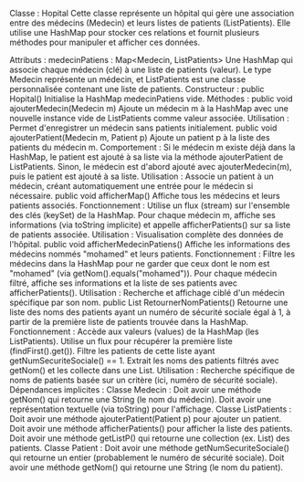 Classe : Hopital
Cette classe représente un hôpital qui gère une association entre des médecins (Medecin) et leurs listes de patients (ListPatients). Elle utilise une HashMap pour stocker ces relations et fournit plusieurs méthodes pour manipuler et afficher ces données.

Attributs :
medecinPatiens : Map<Medecin, ListPatients>
Une HashMap qui associe chaque médecin (clé) à une liste de patients (valeur).
Le type Medecin représente un médecin, et ListPatients est une classe personnalisée contenant une liste de patients.
Constructeur :
public Hopital()
Initialise la HashMap medecinPatiens vide.
Méthodes :
public void ajouterMedecin(Medecin m)
Ajoute un médecin m à la HashMap avec une nouvelle instance vide de ListPatients comme valeur associée.
Utilisation : Permet d'enregistrer un médecin sans patients initialement.
public void ajouterPatient(Medecin m, Patient p)
Ajoute un patient p à la liste des patients du médecin m.
Comportement :
Si le médecin m existe déjà dans la HashMap, le patient est ajouté à sa liste via la méthode ajouterPatient de ListPatients.
Sinon, le médecin est d'abord ajouté avec ajouterMedecin(m), puis le patient est ajouté à sa liste.
Utilisation : Associe un patient à un médecin, créant automatiquement une entrée pour le médecin si nécessaire.
public void afficherMap()
Affiche tous les médecins et leurs patients associés.
Fonctionnement :
Utilise un flux (stream) sur l'ensemble des clés (keySet) de la HashMap.
Pour chaque médecin m, affiche ses informations (via toString implicite) et appelle afficherPatients() sur sa liste de patients associée.
Utilisation : Visualisation complète des données de l'hôpital.
public void afficherMedecinPatiens()
Affiche les informations des médecins nommés "mohamed" et leurs patients.
Fonctionnement :
Filtre les médecins dans la HashMap pour ne garder que ceux dont le nom est "mohamed" (via getNom().equals("mohamed")).
Pour chaque médecin filtré, affiche ses informations et la liste de ses patients avec afficherPatients().
Utilisation : Recherche et affichage ciblé d'un médecin spécifique par son nom.
public List<String> RetournerNomPatients()
Retourne une liste des noms des patients ayant un numéro de sécurité sociale égal à 1, à partir de la première liste de patients trouvée dans la HashMap.
Fonctionnement :
Accède aux valeurs (values) de la HashMap (les ListPatients).
Utilise un flux pour récupérer la première liste (findFirst().get()).
Filtre les patients de cette liste ayant getNumSecuriteSociale() == 1.
Extrait les noms des patients filtrés avec getNom() et les collecte dans une List<String>.
Utilisation : Recherche spécifique de noms de patients basée sur un critère (ici, numéro de sécurité sociale).
Dépendances implicites :
Classe Medecin :
Doit avoir une méthode getNom() qui retourne une String (le nom du médecin).
Doit avoir une représentation textuelle (via toString) pour l'affichage.
Classe ListPatients :
Doit avoir une méthode ajouterPatient(Patient p) pour ajouter un patient.
Doit avoir une méthode afficherPatients() pour afficher la liste des patients.
Doit avoir une méthode getListP() qui retourne une collection (ex. List<Patient>) des patients.
Classe Patient :
Doit avoir une méthode getNumSecuriteSociale() qui retourne un entier (probablement le numéro de sécurité sociale).
Doit avoir une méthode getNom() qui retourne une String (le nom du patient).